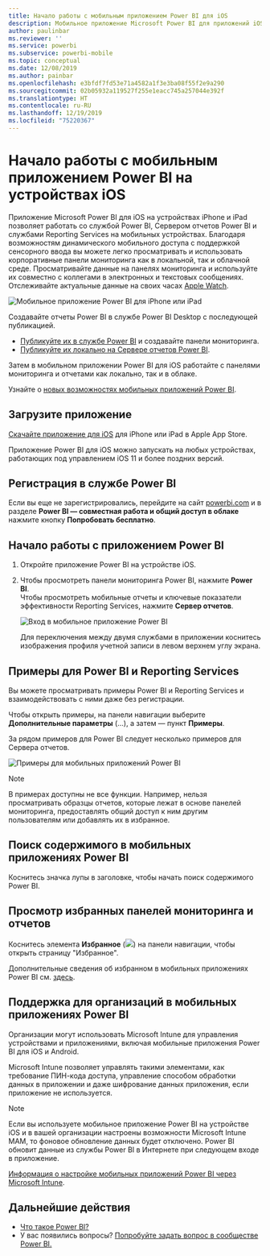 ```yaml
---
title: Начало работы с мобильным приложением Power BI для iOS
description: Мобильное приложение Microsoft Power BI для приложений iOS теперь доступно для мобильных устройств. Узнайте, как можно воспользоваться преимуществами мобильного доступа к бизнес-информации как в локальной, так и облачной среде.
author: paulinbar
ms.reviewer: ''
ms.service: powerbi
ms.subservice: powerbi-mobile
ms.topic: conceptual
ms.date: 12/08/2019
ms.author: painbar
ms.openlocfilehash: e3bfdf7fd53e71a4582a1f3e3ba08f55f2e9a290
ms.sourcegitcommit: 02b05932a119527f255e1eacc745a257044e392f
ms.translationtype: HT
ms.contentlocale: ru-RU
ms.lasthandoff: 12/19/2019
ms.locfileid: "75220367"
---
```

# <a name="get-started-with-the-power-bi-mobile-app-on-ios-devices"></a>Начало работы с мобильным приложением Power BI на устройствах iOS
Приложение Microsoft Power BI для iOS на устройствах iPhone и iPad позволяет работать со службой Power BI, Сервером отчетов Power BI и службами Reporting Services на мобильных устройствах. Благодаря возможностям динамического мобильного доступа с поддержкой сенсорного ввода вы можете легко просматривать и использовать корпоративные панели мониторинга как в локальной, так и облачной среде. Просматривайте данные на панелях мониторинга и используйте их совместно с коллегами в электронных и текстовых сообщениях. Отслеживайте актуальные данные на своих часах [Apple Watch](mobile-apple-watch.md).  

![Мобильное приложение Power BI для iPhone или iPad](./media/mobile-iphone-app-get-started/pbi_ipad_iphonedevices.png)

Создавайте отчеты Power BI в службе Power BI Desktop с последующей публикацией.

* [Публикуйте их в службе Power BI](../../service-get-started.md) и создавайте панели мониторинга.
* [Публикуйте их локально на Сервере отчетов Power BI](../../report-server/quickstart-create-powerbi-report.md).

Затем в мобильном приложении Power BI для iOS работайте с панелями мониторинга и отчетами как локально, так и в облаке.

Узнайте о [новых возможностях мобильных приложений Power BI](mobile-whats-new-in-the-mobile-apps.md).

## <a name="download-the-app"></a>Загрузите приложение
[Скачайте приложение для iOS](https://go.microsoft.com/fwlink/?LinkId=522062 "Скачать приложение для iOS") для iPhone или iPad в Apple App Store.

Приложение Power BI для iOS можно запускать на любых устройствах, работающих под управлением iOS 11 и более поздних версий. 

## <a name="sign-up-for-the-power-bi-service"></a>Регистрация в службе Power BI
Если вы еще не зарегистрировались, перейдите на сайт [powerbi.com](https://powerbi.microsoft.com/get-started/) и в разделе **Power BI — совместная работа и общий доступ в облаке** нажмите кнопку **Попробовать бесплатно**.


## <a name="get-started-with-the-power-bi-app"></a>Начало работы с приложением Power BI
1. Откройте приложение Power BI на устройстве iOS.
2. Чтобы просмотреть панели мониторинга Power BI, нажмите **Power BI**.  
   Чтобы просмотреть мобильные отчеты и ключевые показатели эффективности Reporting Services, нажмите **Сервер отчетов**.
   
   ![Вход в мобильное приложение Power BI](./media/mobile-iphone-app-get-started/power-bi-connect-to-login.png)
   
   Для переключения между двумя службами в приложении коснитесь изображения профиля учетной записи в левом верхнем углу экрана. 

## <a name="try-the-power-bi-and-reporting-services-samples"></a>Примеры для Power BI и Reporting Services
Вы можете просматривать примеры Power BI и Reporting Services и взаимодействовать с ними даже без регистрации.

Чтобы открыть примеры, на панели навигации выберите **Дополнительные параметры** (...), а затем — пункт **Примеры**.

За рядом примеров для Power BI следует несколько примеров для Сервера отчетов.

   ![Примеры для мобильных приложений Power BI](./media/mobile-iphone-app-get-started/power-bi-iphone-powerbi-samples.png)
   
   > [!NOTE]
   > В примерах доступны не все функции. Например, нельзя просматривать образцы отчетов, которые лежат в основе панелей мониторинга, предоставлять общий доступ к ним другим пользователям или добавлять их в избранное. 
   > 
   >

## <a name="find-your-content-in-the-power-bi-mobile-apps"></a>Поиск содержимого в мобильных приложениях Power BI

Коснитесь значка лупы в заголовке, чтобы начать поиск содержимого Power BI.

## <a name="view-your-favorite-dashboards-and-reports"></a>Просмотр избранных панелей мониторинга и отчетов
Коснитесь элемента **Избранное** (![](./media/mobile-iphone-app-get-started/power-bi-mobile-apps-home-favorites-icon.png)) на панели навигации, чтобы открыть страницу "Избранное". 

Дополнительные сведения об избранном в мобильных приложениях Power BI см. [здесь](mobile-apps-favorites.md).

## <a name="enterprise-support-for-the-power-bi-mobile-apps"></a>Поддержка для организаций в мобильных приложениях Power BI
Организации могут использовать Microsoft Intune для управления устройствами и приложениями, включая мобильные приложения Power BI для iOS и Android.

Microsoft Intune позволяет управлять такими элементами, как требование ПИН-кода доступа, управление способом обработки данных в приложении и даже шифрование данных приложения, если приложение не используется.

> [!NOTE]
> Если вы используете мобильное приложение Power BI на устройстве iOS и в вашей организации настроены возможности Microsoft Intune MAM, то фоновое обновление данных будет отключено. Power BI обновит данные из службы Power BI в Интернете при следующем входе в приложение.
> 

[Информация о настройке мобильных приложений Power BI через Microsoft Intune](../../service-admin-mobile-intune.md). 

## <a name="next-steps"></a>Дальнейшие действия

* [Что такое Power BI?](../../fundamentals/power-bi-overview.md)
* У вас появились вопросы? [Попробуйте задать вопрос в сообществе Power BI.](https://community.powerbi.com/)


